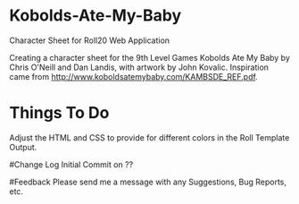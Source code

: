 # Kobolds-Ate-My-Baby
Character Sheet for Roll20 Web Application

Creating a character sheet for the 9th Level Games Kobolds Ate My Baby by Chris O'Neill and Dan Landis, with artwork by John Kovalic. Inspiration came from http://www.koboldsatemybaby.com/KAMBSDE_REF.pdf.

# Things To Do
Adjust the HTML and CSS to provide for different colors in the Roll Template Output.

#Change Log
Initial Commit on ??

#Feedback
Please send me a message with any Suggestions, Bug Reports, etc.

